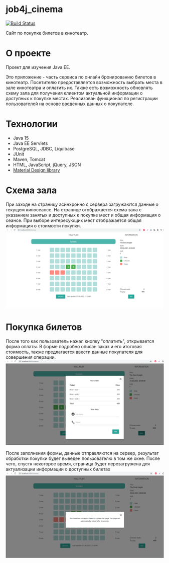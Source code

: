 # job4j_cinema
[![Build Status](https://www.travis-ci.com/KirillReal/job4j_cinema.svg?branch=master)](https://www.travis-ci.com/github/KirillReal/job4j_cinema)

Cайт по покупке билетов в кинотеатр.

# О проекте
Проект для изучения Java EE.

Это приложение - часть сервиса по онлайн бронированию билетов в кинотеатр.
Посетителю предоставляется возможность выбрать места в зале кинотеатра и оплатить их. Также есть возможность обновлять схему зала для получения клиентом актуальной информации о доступных к покупке местах. Реализован функционал по регистрации пользователей на основе введенных данных о покупателе.

# Технологии
* Java 15
* Java EE Servlets
* PostgreSQL, JDBC, Liquibase
* JUnit
* Maven, Tomcat
* HTML, JavaScript, jQuery, JSON
* [Material Design library](https://materializecss.com/)

# Схема зала
При заходе на страницу асинхронно с сервера загружаются данные о текущем киносеансе. На странице отображается схема зала с указанием занятых и доступных к покупке мест и общая информация о сеансе. При выборе интересующих мест отображается общая информация о стоимости покупки.
![ScreenShot](screen/HallPlan.png)

# Покупка билетов
После того как пользователь нажал кнопку "оплатить", открывается форма оплаты. В форме подробно описан заказ и его итоговая стоимость, также предлагается ввести данные покупателя для совершения операции.
![ScreenShot](screen/Pay.png)

После заполнения формы, данные отправляются на сервер, результат обработки покупки будет выведен пользователю в том же окне. После чего, спустя некоторое время, страница будет перезагружена для актуализации информации о доступных билетах
![ScreenShot](screen/ReloadPage.png)